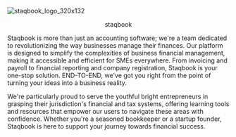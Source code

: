 ![staqbook_logo_320x132](https://github.com/staqbook/.github/assets/53998568/cd58e4e7-5c56-4f16-a145-854a1d2cbd84)

<div align="center">
 staqbook
</div>

Staqbook is more than just an accounting software; we're a team dedicated to revolutionizing the way businesses manage their finances. Our platform is designed to simplify the complexities of business financial management, making it accessible and efficient for SMEs everywhere. From invoicing and payroll to financial reporting and company registration, Staqbook is your one-stop solution. END-TO-END, we've got you right from the point of turning your ideas into a business reality.

We're particularly proud to serve the youthful bright entrepreneurs in grasping their jurisdiction's financial and tax systems, offering learning tools and resources that empower our users to navigate these areas with confidence. Whether you're a seasoned bookkeeper or a startup founder, Staqbook is here to support your journey towards financial success.

